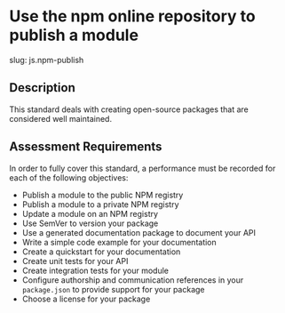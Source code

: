 # Use the npm online repository to publish a module

slug: js.npm-publish

## Description
This standard deals with creating open-source packages that are considered well maintained.

## Assessment Requirements
In order to fully cover this standard, a performance must be recorded for each of the following objectives:

- Publish a module to the public NPM registry
- Publish a module to a private NPM registry
- Update a module on an NPM registry
- Use SemVer to version your package
- Use a generated documentation package to document your API
- Write a simple code example for your documentation
- Create a quickstart for your documentation
- Create unit tests for your API
- Create integration tests for your module
- Configure authorship and communication references in your `package.json` to provide support for your package
- Choose a license for your package
